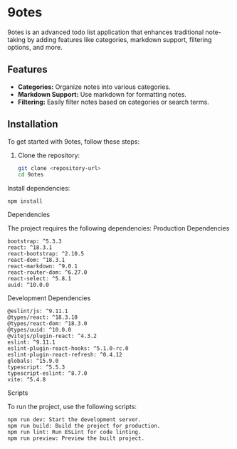 # 9otes

9otes is an advanced todo list application that enhances traditional note-taking by adding features like categories, markdown support, filtering options, and more.

## Features

- **Categories:** Organize notes into various categories.
- **Markdown Support:** Use markdown for formatting notes.
- **Filtering:** Easily filter notes based on categories or search terms.

## Installation

To get started with 9otes, follow these steps:

1. Clone the repository:
   ```bash
   git clone <repository-url>
   cd 9otes

Install dependencies:
```
npm install

```
Dependencies

The project requires the following dependencies:
Production Dependencies

    bootstrap: ^5.3.3
    react: ^18.3.1
    react-bootstrap: ^2.10.5
    react-dom: ^18.3.1
    react-markdown: ^9.0.1
    react-router-dom: ^6.27.0
    react-select: ^5.8.1
    uuid: ^10.0.0

Development Dependencies

    @eslint/js: ^9.11.1
    @types/react: ^18.3.10
    @types/react-dom: ^18.3.0
    @types/uuid: ^10.0.0
    @vitejs/plugin-react: ^4.3.2
    eslint: ^9.11.1
    eslint-plugin-react-hooks: ^5.1.0-rc.0
    eslint-plugin-react-refresh: ^0.4.12
    globals: ^15.9.0
    typescript: ^5.5.3
    typescript-eslint: ^8.7.0
    vite: ^5.4.8

Scripts

To run the project, use the following scripts:

    npm run dev: Start the development server.
    npm run build: Build the project for production.
    npm run lint: Run ESLint for code linting.
    npm run preview: Preview the built project.